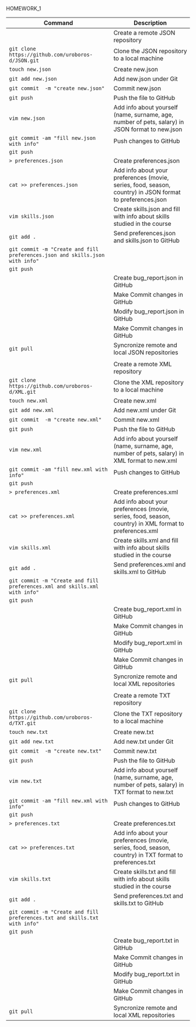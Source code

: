 HOMEWORK_1

| Command | Description |
| --- | --- |
|                                                |      Create a remote JSON repository |
| `git clone https://github.com/uroboros-d/JSON.git`|      Clone the JSON repository to a local machine |
| `touch new.json  `|                                      Create new.json |
| `git add new.json  `|                                    Add new.json under Git |
| `git commit  -m "create new.json"`|                      Commit new.json |
| `git push  `|                                            Push the file to GitHub |
| `vim new.json `|                                         Add info about yourself (name, surname, age, number of pets, salary) in JSON format to new.json |
| `git commit -am "fill new.json with info"`|              Push changes to GitHub |
| `git push`|
| `> preferences.json  `|                                  Create preferences.json |
| `cat >> preferences.json  `|                             Add info about your preferences (movie, series, food, season, country) in JSON format to preferences.json |
| `vim skills.json`|                                       Create skills.json and fill with info about skills studied in the course |
| `git add . `|                                            Send preferences.json and skills.json to GitHub |
| `git commit -m "Create and fill preferences.json and skills.json with info"`|
| `git push`| |
|                                                    |  Create bug_report.json in GitHub |
|                                                    |  Make Commit changes in GitHub |
 |                                                    | Modify bug_report.json in GitHub |
|                                                    |  Make Commit changes in GitHub |
| `git pull`|                                              Syncronize remote and local JSON repositories |
| |
|                                                     | Create a remote XML repository |
| `git clone https://github.com/uroboros-d/XML.git`|       Clone the XML repository to a local machine |
| `touch new.xml`|                                         Create new.xml |
| `git add new.xml `|                                      Add new.xml under Git |
| `git commit  -m "create new.xml"`|                       Commit new.xml |
| `git push `|                                             Push the file to GitHub |
| `vim new.xml `|                                          Add info about yourself (name, surname, age, number of pets, salary) in XML format to new.xml |
| `git commit -am "fill new.xml with info" `|              Push changes to GitHub |
| `git push`|
| `> preferences.xml `|                                    Create preferences.xml |
| `cat >> preferences.xml  `|                              Add info about your preferences (movie, series, food, season, country) in XML format to preferences.xml |
| `vim skills.xml `|                                       Create skills.xml and fill with info about skills studied in the course |
| `git add . `|                                            Send preferences.xml and skills.xml to GitHub |
| `git commit -m "Create and fill preferences.xml and skills.xml with info"`|
| `git push`|
 |                                                   |  Create bug_report.xml in GitHub |
|                                                    |  Make Commit changes in GitHub |
|                                                    |  Modify bug_report.xml in GitHub |
|                                                    |  Make Commit changes in GitHub |
| `git pull `|                                             Syncronize remote and local XML repositories |
| |
|                                                   |   Create a remote TXT repository |
| `git clone https://github.com/uroboros-d/TXT.git`|       Clone the TXT repository to a local machine |
| `touch new.txt `|                                        Create new.txt |
| `git add new.txt `|                                      Add new.txt under Git |
| `git commit  -m "create new.txt"  `|                     Commit new.txt |
| `git push `|                                             Push the file to GitHub |
| `vim new.txt  `|                                         Add info about yourself (name, surname, age, number of pets, salary) in TXT format to new.txt |
| `git commit -am "fill new.xml with info" `|              Push changes to GitHub |
| `git push`|
| `> preferences.txt `|                                    Create preferences.txt |
| `cat >> preferences.txt `|                               Add info about your preferences (movie, series, food, season, country) in TXT format to preferences.txt |
| `vim skills.txt `|                                       Create skills.txt and fill with info about skills studied in the course |
| `git add .   `|                                          Send preferences.txt and skills.txt to GitHub |
| `git commit -m "Create and fill preferences.txt and skills.txt with info"`|
| `git push`|
 |                                                  |   Create bug_report.txt in GitHub |
|                                                    |  Make Commit changes in GitHub |
|                                                    |  Modify bug_report.txt in GitHub |
|                                                   |   Make Commit changes in GitHub |
| `git pull`|                                              Syncronize remote and local XML repositories |
